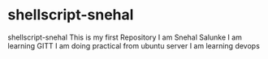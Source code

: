 # shellscript-snehal
shellscript-snehal
This is my first Repository
I am Snehal Salunke
I am learning GITT
I am doing practical from ubuntu server
I am learning devops